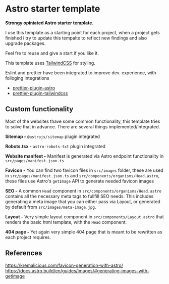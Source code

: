 # Astro starter template

**Strongy opiniated Astro starter template**.

I use this template as a starting point for each project, when a project gets finished i try to update this tempalte to reflect new findings and also upgrade packages.

Feel fre to reuse and give a start if you like it.

This template uses [TailwindCSS](https://tailwindcss.com/) for styling.

Eslint and prettier have been integrated to improve dev. experience, with folloging integrations

- [prettier-plugin-astro](https://github.com/withastro/prettier-plugin-astro)
- [prettier-plugin-tailwindcss](https://github.com/tailwindlabs/prettier-plugin-tailwindcss)

## Custom functionality

Most of the websites thave some common functionality, this template tries to solve that in advance. There are several things implemented/integrated.

**Sitemap -** `@astrojs/sitemap` plugin integrated

**Robots.tsx -** `astro-robots-txt` plugin integrated

**Website manifest -** Manifest is generated via Astro endpoint functionality in `src/pages/manifest.json.ts`

**Favicon -** You can find two favicon files in `src/images` folder, these are used in `src/pages/manifest.json.ts` and `src/components/organisms/Head.astro`, these files use Astro's `getImage` API to generate needed favicon images

**SEO -** A common `Head` component in `src/components/organisms/Head.astro` contains all the necessary meta tags to fullfill SEO needs. This includes generating a meta image that you can either pass via Layout, or generated by default from `src/images/meta-image.jpg`.

**Layout -** Very simple layout component in `src/components/Layout.astro` that renders the basic html template, with the `Head` component.

**404 page -** Yet again very simple 404 page that is meant to be rewritten as each project requires.

## References

https://kremalicious.com/favicon-generation-with-astro/  
https://docs.astro.build/en/guides/images/#generating-images-with-getimage

